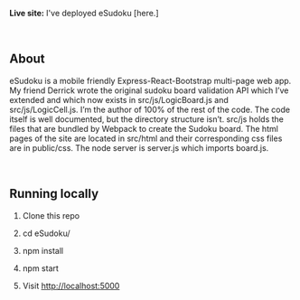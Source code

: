 **Live site:** I've deployed eSudoku [here.]

 

About
-----

eSudoku is a mobile friendly Express-React-Bootstrap multi-page web app. My
friend Derrick wrote the original sudoku board validation API which I’ve
extended and which now exists in src/js/LogicBoard.js and src/js/LogicCell.js.
I’m the author of 100% of the rest of the code. The code itself is well
documented, but the directory structure isn’t. src/js holds the files that are
bundled by Webpack to create the Sudoku board. The html pages of the site are
located in src/html and their corresponding css files are in public/css. The
node server is server.js which imports board.js.

 

Running locally
---------------

1.  Clone this repo

2.  cd eSudoku/

3.  npm install

4.  npm start

5.  Visit <http://localhost:5000>
